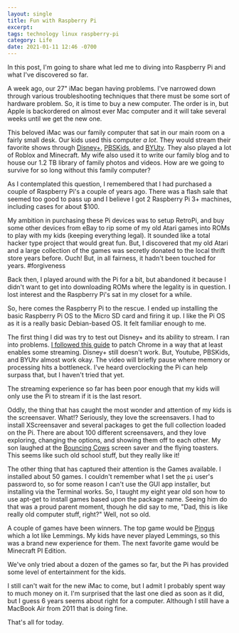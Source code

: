 ```yaml
---
layout: single
title: Fun with Raspberry Pi
excerpt: 
tags: technology linux raspberry-pi
category: Life
date: 2021-01-11 12:46 -0700
---
```

In this post, I'm going to share what led me to diving into Raspberry Pi and what I've discovered so far.

A week ago, our 27" iMac began having problems. I've narrowed down through various troubleshooting techniques that there must be some sort of hardware problem. So, it is time to buy a new computer. The order is in, but Apple is backordered on almost ever Mac computer and it will take several weeks until we get the new one.

This beloved iMac was our family computer that sat in our main room on a fairly small desk. Our kids used this computer _a lot_. They would stream their favorite shows through [Disney+](https://www.disneyplus.com/), [PBSKids](https://pbskids.org/), and [BYUtv](https://www.byutv.org/). They also played a lot of Roblox and Minecraft. My wife also used it to write our family blog and to house our 1.2 TB library of family photos and videos. How are we going to survive for so long without this family computer?

As I contemplated this question, I remembered that I had purchased a couple of Raspberry Pi's a couple of years ago. There was a flash sale that seemed too good to pass up and I believe I got 2 Raspberry Pi 3+ machines, including cases for about $100.

My ambition in purchasing these Pi devices was to setup RetroPi, and buy some other devices from eBay to rip some of my old Atari games into ROMs to play with my kids (keeping everything legal). It sounded like a total hacker type project that would great fun. But, I discovered that my old Atari and a large collection of the games was secretly donated to the local thrift store years before. Ouch! But, in all fairness, it hadn't been touched for years. #forgiveness

Back then, I played around with the Pi for a bit, but abandoned it because I didn't want to get into downloading ROMs where the legality is in question. I lost interest and the Raspberry Pi's sat in my closet for a while.

So, here comes the Raspberry Pi to the rescue. I ended up installing the basic Raspberry Pi OS to the Micro SD card and firing it up. I like the Pi OS as it is a really basic Debian-based OS. It felt familiar enough to me.

The first thing I did was try to test out Disney+ and its ability to stream. I ran into problems. [I followed this guide](https://www.tomshardware.com/how-to/play-netflix-raspberry-pi) to patch Chrome in a way that at least enables some streaming. Disney+ still doesn't work. But, Youtube, PBSKids, and BYUtv almost work okay. The video will briefly pause where memory or processing hits a bottleneck. I've heard overclocking the Pi can help surpass that, but I haven't tried that yet.

The streaming experience so far has been poor enough that my kids will only use the Pi to stream if it is the last resort.

Oddly, the thing that has caught the most wonder and attention of my kids is the screensaver. What!? Seriously, they love the screensavers. I had to install XScreensaver and several packages to get the full collection loaded on the Pi. There are about 100 different screensavers, and they love exploring, changing the options, and showing them off to each other. My son laughed at the [Bouncing Cows](https://www.youtube.com/watch?v=O_b5UWhv49w) screen saver and the flying toasters. This seems like such old school stuff, but they really like it!

The other thing that has captured their attention is the Games available. I installed about 50 games. I couldn't remember what I set the `pi` user's password to, so for some reason I can't use the GUI app installer, but installing via the Terminal works. So, I taught my eight year old son how to use apt-get to install games based upon the package name. Seeing him do that was a proud parent moment, though he did say to me, "Dad, this is like really old computer stuff, right?" Well, not so old.

A couple of games have been winners. The top game would be [Pingus](https://pingus.seul.org/) which a lot like Lemmings. My kids have never played Lemmings, so this was a brand new experience for them. The next favorite game would be Minecraft PI Edition.

We've only tried about a dozen of the games so far, but the Pi has provided some level of entertainment for the kids.

I still can't wait for the new iMac to come, but I admit I probably spent way to much money on it. I'm surprised that the last one died as soon as it did, but I guess 6 years seems about right for a computer. Although I still have a MacBook Air from 2011 that is doing fine.

That's all for today.
